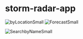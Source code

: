 # storm-radar-app
![byLocationSmall](https://user-images.githubusercontent.com/61079434/123315200-15342580-d549-11eb-8611-544127ed0126.jpg)
![ForecastSmall](https://user-images.githubusercontent.com/61079434/123315231-1ebd8d80-d549-11eb-839c-62d5fbe4a1fb.jpg)

![SearchbyNameSmall](https://user-images.githubusercontent.com/61079434/123315238-20875100-d549-11eb-8275-155280823d50.jpg)

